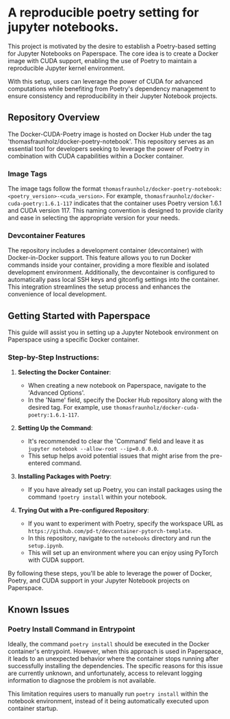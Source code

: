 # A reproducible poetry setting for jupyter notebooks.

This project is motivated by the desire to establish a Poetry-based setting for Jupyter Notebooks on Paperspace. The core idea is to create a Docker image with CUDA support, enabling the use of Poetry to maintain a reproducible Jupyter kernel environment.

With this setup, users can leverage the power of CUDA for advanced computations while benefiting from Poetry's dependency management to ensure consistency and reproducibility in their Jupyter Notebook projects.

## Repository Overview

The Docker-CUDA-Poetry image is hosted on Docker Hub under the tag 'thomasfraunholz/docker-poetry-notebook'. This repository serves as an essential tool for developers seeking to leverage the power of Poetry in combination with CUDA capabilities within a Docker container.

### Image Tags

The image tags follow the format `thomasfraunholz/docker-poetry-notebook:<poetry_version>-<cuda_version>`. For example, `thomasfraunholz/docker-cuda-poetry:1.6.1-117` indicates that the container uses Poetry version 1.6.1 and CUDA version 117. This naming convention is designed to provide clarity and ease in selecting the appropriate version for your needs.

### Devcontainer Features

The repository includes a development container (devcontainer) with Docker-in-Docker support. This feature allows you to run Docker commands inside your container, providing a more flexible and isolated development environment. Additionally, the devcontainer is configured to automatically pass local SSH keys and gitconfig settings into the container. This integration streamlines the setup process and enhances the convenience of local development.

## Getting Started with Paperspace

This guide will assist you in setting up a Jupyter Notebook environment on Paperspace using a specific Docker container.

### Step-by-Step Instructions:

1. **Selecting the Docker Container**:
   - When creating a new notebook on Paperspace, navigate to the 'Advanced Options'.
   - In the 'Name' field, specify the Docker Hub repository along with the desired tag. For example, use `thomasfraunholz/docker-cuda-poetry:1.6.1-117`.

2. **Setting Up the Command**:
   - It's recommended to clear the 'Command' field and leave it as `jupyter notebook --allow-root --ip=0.0.0.0`.
   - This setup helps avoid potential issues that might arise from the pre-entered command.

3. **Installing Packages with Poetry**:
   - If you have already set up Poetry, you can install packages using the command `!poetry install` within your notebook.

4. **Trying Out with a Pre-configured Repository**:
   - If you want to experiment with Poetry, specify the workspace URL as `https://github.com/pd-t/devcontainer-pytorch-template`.
   - In this repository, navigate to the `notebooks` directory and run the `setup.ipynb`.
   - This will set up an environment where you can enjoy using PyTorch with CUDA support.

By following these steps, you'll be able to leverage the power of Docker, Poetry, and CUDA support in your Jupyter Notebook projects on Paperspace.

## Known Issues

### Poetry Install Command in Entrypoint

Ideally, the command `poetry install` should be executed in the Docker container's entrypoint. However, when this approach is used in Paperspace, it leads to an unexpected behavior where the container stops running after successfully installing the dependencies. The specific reasons for this issue are currently unknown, and unfortunately, access to relevant logging information to diagnose the problem is not available.

This limitation requires users to manually run `poetry install` within the notebook environment, instead of it being automatically executed upon container startup.
